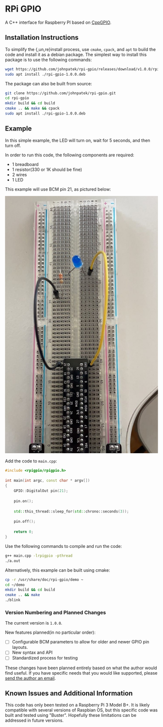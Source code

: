# RPi GPIO

A C++ interface for Raspberry PI based on [CppGPIO](https://github.com/JoachimSchurig/CppGPIO).



## Installation Instructions

To simplify the {,un,re}install process, use `cmake`, `cpack`, and `apt` to build the code and install it as a debian package. The simplest way to install this package is to use the following commands:

```bash
wget https://github.com/johnpatek/rpi-gpio/releases/download/v1.0.0/rpi-gpio-1.0.0.deb
sudo apt install ./rpi-gpio-1.0.0.deb
```

The package can also be built from source:

```bash
git clone https://github.com/johnpatek/rpi-gpio.git
cd rpi-gpio
mkdir build && cd build
cmake .. && make && cpack
sudo apt install ./rpi-gpio-1.0.0.deb
```



## Example

In this simple example, the LED will turn on, wait for 5 seconds, and then turn off.

In order to run this code, the following components are required:

+ 1 breadboard
+ 1 resistor(330 or 1K should be fine)
+ 2 wires
+ 1 LED

This example will use BCM pin 21, as pictured below:

![alt text](image.jpeg)

Add the code to `main.cpp`:

```c++
#include <rpigpio/rpigpio.h>

int main(int argc, const char * argv[])
{
    GPIO::DigitalOut pin(21);

    pin.on();

    std::this_thread::sleep_for(std::chrono::seconds(3));

    pin.off();

    return 0;
}
```

Use the following commands to compile and run the code:

```bash
g++ main.cpp -lrpigpio -pthread
./a.out
```

Alternatively, this example can be built using cmake:

```bash
cp -r /usr/share/doc/rpi-gpio/demo ~
cd ~/demo
mkdir build && cd build
cmake .. && make
./blink 
```



### Version Numbering and Planned Changes

The current version is `1.0.0`.

New features planned(in no particular order):

+ [ ] Configurable BCM parameters to allow for older and newer GPIO pin layouts.
+ [ ] New syntax and API
+ [ ] Standardized process for testing

These changes have been planned entirely based on what the author would find useful. If you have specific needs that you would like supported, please [send the author an email](mailto://johnpatek2@gmail.com&subject=RPi%20GPIO%20Feature%20Request).



## Known Issues and Additional Information

This code has only been tested on a Raspberry Pi 3 Model B+. It is likely compatible with several versions of Raspbian OS, but this specific code was built and tested using "Buster". Hopefully these limitations can be addressed in future versions.